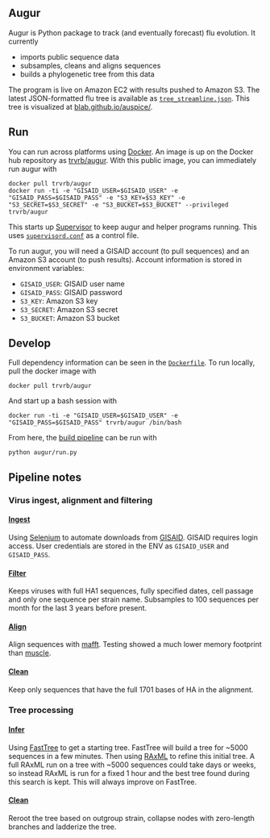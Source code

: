 ## Augur

Augur is Python package to track (and eventually forecast) flu evolution.  It currently

* imports public sequence data
* subsamples, cleans and aligns sequences
* builds a phylogenetic tree from this data

The program is live on Amazon EC2 with results pushed to Amazon S3.  The latest JSON-formatted flu tree is available as [`tree_streamline.json`](https://s3.amazonaws.com/augur-data/data/tree_streamline.json).  This tree is visualized at [blab.github.io/auspice/](http://blab.github.io/auspice/).

## Run

You can run across platforms using [Docker](https://www.docker.com/).  An image is up on the Docker hub repository as [trvrb/augur](https://registry.hub.docker.com/u/trvrb/augur/).  With this public image, you can immediately run augur with

	docker pull trvrb/augur
	docker run -ti -e "GISAID_USER=$GISAID_USER" -e "GISAID_PASS=$GISAID_PASS" -e "S3_KEY=$S3_KEY" -e "S3_SECRET=$S3_SECRET" -e "S3_BUCKET=$S3_BUCKET" --privileged trvrb/augur
	
This starts up [Supervisor](http://supervisord.org/) to keep augur and helper programs running.  This uses [`supervisord.conf`](supervisord.conf) as a control file.

To run augur, you will need a GISAID account (to pull sequences) and an Amazon S3 account (to push results).  Account information is stored in environment variables:

* `GISAID_USER`: GISAID user name
* `GISAID_PASS`: GISAID password
* `S3_KEY`: Amazon S3 key
* `S3_SECRET`: Amazon S3 secret
* `S3_BUCKET`: Amazon S3 bucket

## Develop

Full dependency information can be seen in the [`Dockerfile`](Dockerfile).  To run locally, pull the docker image with

	docker pull trvrb/augur
	
And start up a bash session with

	docker run -ti -e "GISAID_USER=$GISAID_USER" -e "GISAID_PASS=$GISAID_PASS" trvrb/augur /bin/bash
	
From here, the [build pipeline](augur/run.py) can be run with

	python augur/run.py
	
## Pipeline notes

### Virus ingest, alignment and filtering

#### [Ingest](augur/virus_ingest.py)

Using [Selenium](https://github.com/SeleniumHQ/selenium) to automate downloads from [GISAID](http://platform.gisaid.org/epi3/).  GISAID requires login access.  User credentials are stored in the ENV as `GISAID_USER` and `GISAID_PASS`.

#### [Filter](augur/virus_filter.py)

Keeps viruses with full HA1 sequences, fully specified dates, cell passage and only one sequence per strain name.  Subsamples to 100 sequences per month for the last 3 years before present.

#### [Align](augur/virus_align.py)

Align sequences with [mafft](http://mafft.cbrc.jp/alignment/software/).  Testing showed a much lower memory footprint than [muscle](http://www.drive5.com/muscle/).

#### [Clean](augur/virus_clean.py)

Keep only sequences that have the full 1701 bases of HA in the alignment.

### Tree processing

#### [Infer](augur/tree_infer.py)

Using [FastTree](http://meta.microbesonline.org/fasttree/) to get a starting tree.  FastTree will build a tree for ~5000 sequences in a few minutes.  Then using [RAxML](http://sco.h-its.org/exelixis/web/software/raxml/) to refine this initial tree.  A full RAxML run on a tree with ~5000 sequences could take days or weeks, so instead RAxML is run for a fixed 1 hour and the best tree found during this search is kept.  This will always improve on FastTree.

#### [Clean](augur/tree_clean.py)

Reroot the tree based on outgroup strain, collapse nodes with zero-length branches and ladderize the tree.
